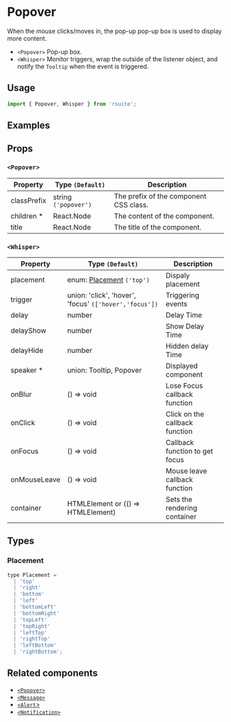 # Popover

When the mouse clicks/moves in, the pop-up pop-up box is used to display more content.

* `<Popover>` Pop-up box.
* `<Whisper>` Monitor triggers, wrap the outside of the listener object, and notify the `Tooltip` when the event is triggered.

## Usage

```js
import { Popover, Whisper } from 'rsuite';
```

## Examples

<!--{demo}-->

## Props

### `<Popover>`

| Property    | Type `(Default)`     | Description                            |
| ----------- | -------------------- | -------------------------------------- |
| classPrefix | string `('popover')` | The prefix of the component CSS class. |
| children \* | React.Node           | The content of the component.          |
| title       | React.Node           | The title of the component.            |

### `<Whisper>`

| Property     | Type `(Default)`                                       | Description                     |
| ------------ | ------------------------------------------------------ | ------------------------------- |
| placement    | enum: [Placement](#Placement) `('top')`                | Dispaly placement               |
| trigger      | union: 'click', 'hover', 'focus' `(['hover','focus'])` | Triggering events               |
| delay        | number                                                 | Delay Time                      |
| delayShow    | number                                                 | Show Delay Time                 |
| delayHide    | number                                                 | Hidden delay Time               |
| speaker \*   | union: Tooltip, Popover                                | Displayed component             |
| onBlur       | () => void                                             | Lose Focus callback function    |
| onClick      | () => void                                             | Click on the callback function  |
| onFocus      | () => void                                             | Callback function to get focus  |
| onMouseLeave | () => void                                             | Mouse leave callback function   |
| container    | HTMLElement or (() => HTMLElement)                     | Sets the rendering container    |


## Types

### Placement

```js
type Placement =
  | 'top'
  | 'right'
  | 'bottom'
  | 'left'
  | 'bottomLeft'
  | 'bottomRight'
  | 'topLeft'
  | 'topRight'
  | 'leftTop'
  | 'rightTop'
  | 'leftBottom'
  | 'rightBottom';
```

## Related components

* [`<Popover>`](./popover)
* [`<Message>`](./message)
* [`<Alert`>](./alert)
* [`<Notification>`](./notification)
